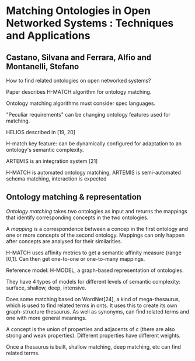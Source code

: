 # Matching Ontologies in Open Networked Systems : Techniques and Applications
## Castano, Silvana and Ferrara, Alfio and Montanelli, Stefano

How to find related ontologies on open networked systems?
        
Paper describes H-MATCH algorithm for ontology matching.
        
Ontology matching algorithms must consider spec languages.
        
"Peculiar requirements" can be changing ontology features used for matching.
        
HELIOS described in [19, 20]
        
H-match key feature: can be dynamically configured for adaptation to an ontology's semantic complexity.
        
ARTEMIS is an integration system [21]
        
H-MATCH is automated ontology matching, ARTEMIS is semi-automated schema matching, interaction is expected
        
## Ontology matching & representation
*Ontology matching* takes two ontologies as input and returns the mappings that identify corresponding concepts in the two ontologies.
        
A *mapping* is a correspondence between a concep in the first ontology and one or more concepts of the second ontology. Mappings can only happen after concepts are analysed for their similarities.
        
H-MATCH uses affinity metrics to get a semantic affinity measure (range [0,1]. Can then get one-to-one or one-to-many mappings.
        
Reference model: H-MODEL, a graph-based representation of ontologies.
        
They have 4 types of models for different levels of semantic complexity: surface, shallow, deep, intensive.
        
Does some matching based on WordNet[24], a kind of mega-thesaurus, which is used to find related terms in onts. It uses this to create its own graph-structure thesaurus. As well as synonyms, can find related terms and one with more general meanings.
        
A concept is the union of properties and adjacents of *c* (there are also strong and weak properties). Different properties have different weights.
        
Once a thesaurus is built, shallow matching, deep matching, etc can find related terms.
      
